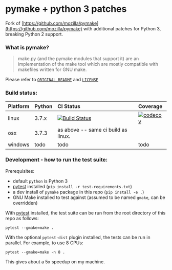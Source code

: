 pymake + python 3 patches
=========================

Fork of [https://github.com/mozilla/pymake](https://github.com/mozilla/pymake) with additional patches for Python 3, breaking Python 2 support.

### What is pymake?

>	make.py (and the pymake modules that support it) are an implementation of the make tool
>	which are mostly compatible with makefiles written for GNU make.

Please refer to [`ORIGINAL_README`](/ORIGINAL_README) and [`LICENSE`](/LICENSE)

### Build status:

Platform    | Python | CI Status | Coverage
------------|:-------|:------------|:--------
linux       | 3.7.x  | [![Build Status](https://travis-ci.org/bythepowerof/pymake.svg?branch=master)](https://travis-ci.org/bythepowerof/pymake)| [![codecov](https://codecov.io/gh/pythepowerof/pymake/branch/master/graph/badge.svg)](https://codecov.io/gh/pythepowerof/pymake)
osx         | 3.7.3  | as above -- same ci build as linux. 
windows     | todo   | todo | todo


### Development - how to run the test suite:

Prerequisites:

*	default `python` is Python 3
*	[pytest](https://docs.pytest.org) installed (`pip install -r test-requirements.txt`)
*	a dev install of `pymake` package in this repo (`pip install -e .`)
*	GNU Make installed to test against (assumed to be named `gmake`, can be overridden)

With [pytest](https://docs.pytest.org) installed, the test suite can be run from the root directory of this repo as follows:

```
pytest --gmake=make .
```

With the optional `pytest-dist` plugin installed, the tests can be run in parallel. For example, to use 8 CPUs:

```
pytest --gmake=make -n 8 .
```

This gives about a 5x speedup on my machine.
